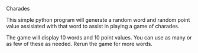Charades

This simple python program will generate a random word and random point value assisiated with that word to assist in playing a game of charades.

The game will display 10 words and 10 point values. You can use as many or as few of these as needed. Rerun the game for more words.
